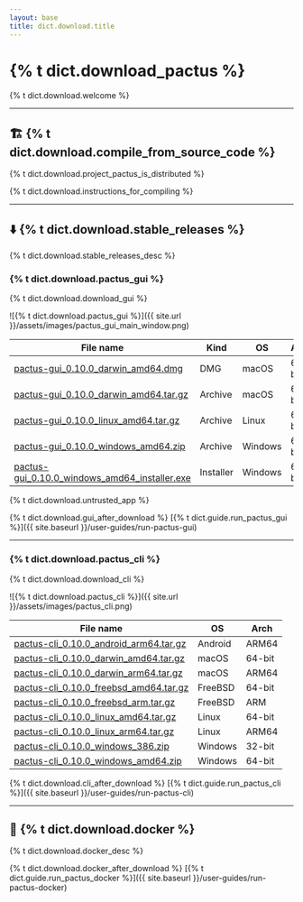 ```yaml
---
layout: base
title: dict.download.title
---
```


# {% t dict.download_pactus %}

{% t dict.download.welcome %}

---

## 🏗️ {% t dict.download.compile_from_source_code %}

{% t dict.download.project_pactus_is_distributed %}

{% t dict.download.instructions_for_compiling %}

---

## ⬇️ {% t dict.download.stable_releases %}

{% t dict.download.stable_releases_desc %}

### {% t dict.download.pactus_gui %}

{% t dict.download.download_gui %}

![{% t dict.download.pactus_gui %}]({{ site.url }}/assets/images/pactus_gui_main_window.png)

| **File name**                                                                                                                                                     | **Kind**  | **OS**  | **Arch** |
| ----------------------------------------------------------------------------------------------------------------------------------------------------------------- | --------- | ------- | -------- |
| [pactus-gui_0.10.0_darwin_amd64.dmg](https://github.com/pactus-project/pactus/releases/download/v0.10.0/pactus-gui_0.10.0_darwin_amd64.dmg)                       | DMG       | macOS   | 64-bit   |
| [pactus-gui_0.10.0_darwin_amd64.tar.gz](https://github.com/pactus-project/pactus/releases/download/v0.10.0/pactus-gui_0.10.0_darwin_amd64.tar.gz)                 | Archive   | macOS   | 64-bit   |
| [pactus-gui_0.10.0_linux_amd64.tar.gz](https://github.com/pactus-project/pactus/releases/download/v0.10.0/pactus-gui_0.10.0_linux_amd64.tar.gz)                   | Archive   | Linux   | 64-bit   |
| [pactus-gui_0.10.0_windows_amd64.zip](https://github.com/pactus-project/pactus/releases/download/v0.10.0/pactus-gui_0.10.0_windows_amd64.zip)                     | Archive   | Windows | 64-bit   |
| [pactus-gui_0.10.0_windows_amd64_installer.exe](https://github.com/pactus-project/pactus/releases/download/v0.10.0/pactus-gui_0.10.0_windows_amd64_installer.exe) | Installer | Windows | 64-bit   |

<div class="alert alert-warning">
  {% t dict.download.untrusted_app %}
</div>

{% t dict.download.gui_after_download %} [{% t dict.guide.run_pactus_gui %}]({{ site.baseurl }}/user-guides/run-pactus-gui)

---

### {% t dict.download.pactus_cli %}

{% t dict.download.download_cli %}

![{% t dict.download.pactus_cli %}]({{ site.url }}/assets/images/pactus_cli.png)

| **File name**                                                                                                                                       | **OS**  | **Arch** |
| --------------------------------------------------------------------------------------------------------------------------------------------------- | ------- | -------- |
| [pactus-cli_0.10.0_android_arm64.tar.gz](https://github.com/pactus-project/pactus/releases/download/v0.10.0/pactus-cli_0.10.0_android_arm64.tar.gz) | Android | ARM64    |
| [pactus-cli_0.10.0_darwin_amd64.tar.gz](https://github.com/pactus-project/pactus/releases/download/v0.10.0/pactus-cli_0.10.0_darwin_amd64.tar.gz)   | macOS   | 64-bit   |
| [pactus-cli_0.10.0_darwin_arm64.tar.gz](https://github.com/pactus-project/pactus/releases/download/v0.10.0/pactus-cli_0.10.0_darwin_arm64.tar.gz)   | macOS   | ARM64    |
| [pactus-cli_0.10.0_freebsd_amd64.tar.gz](https://github.com/pactus-project/pactus/releases/download/v0.10.0/pactus-cli_0.10.0_freebsd_amd64.tar.gz) | FreeBSD | 64-bit   |
| [pactus-cli_0.10.0_freebsd_arm.tar.gz](https://github.com/pactus-project/pactus/releases/download/v0.10.0/pactus-cli_0.10.0_freebsd_arm.tar.gz)     | FreeBSD | ARM      |
| [pactus-cli_0.10.0_linux_amd64.tar.gz](https://github.com/pactus-project/pactus/releases/download/v0.10.0/pactus-cli_0.10.0_linux_amd64.tar.gz)     | Linux   | 64-bit   |
| [pactus-cli_0.10.0_linux_arm64.tar.gz](https://github.com/pactus-project/pactus/releases/download/v0.10.0/pactus-cli_0.10.0_linux_arm64.tar.gz)     | Linux   | ARM64    |
| [pactus-cli_0.10.0_windows_386.zip](https://github.com/pactus-project/pactus/releases/download/v0.10.0/pactus-cli_0.10.0_windows_386.zip)           | Windows | 32-bit   |
| [pactus-cli_0.10.0_windows_amd64.zip](https://github.com/pactus-project/pactus/releases/download/v0.10.0/pactus-cli_0.10.0_windows_amd64.zip)       | Windows | 64-bit   |

{% t dict.download.cli_after_download %} [{% t dict.guide.run_pactus_cli %}]({{ site.baseurl }}/user-guides/run-pactus-cli)

---

## 🐳 {% t dict.download.docker %}

{% t dict.download.docker_desc %}

{% t dict.download.docker_after_download %} [{% t dict.guide.run_pactus_docker %}]({{ site.baseurl }}/user-guides/run-pactus-docker)
